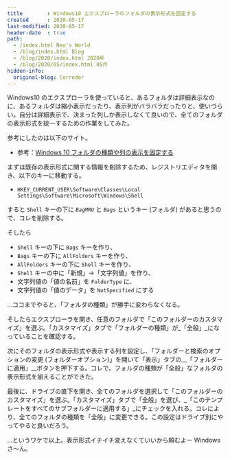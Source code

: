 ```yaml
---
title        : Windows10 エクスプローラのフォルダの表示形式を固定する
created      : 2020-05-17
last-modified: 2020-05-17
header-date  : true
path:
  - /index.html Neo's World
  - /blog/index.html Blog
  - /blog/2020/index.html 2020年
  - /blog/2020/05/index.html 05月
hidden-info:
  original-blog: Corredor
---
```


Windows10 のエクスプローラを使っていると、あるフォルダは詳細表示なのに、あるフォルダは縮小表示だったり、表示列がバラバラだったりと、使いづらい。自分は詳細表示で、決まった列しか表示しなくて良いので、全てのフォルダの表示形式を統一するための作業をしてみた。

参考にしたのは以下のサイト。

- 参考：[Windows 10 フォルダの種類や列の表示を固定する](https://www.tipsfound.com/windows10/07008)

まずは既存の表示形式に関する情報を削除するため、レジストリエディタを開き、以下のキーに移動する。

- `HKEY_CURRENT_USER\Software\Classes\Local Settings\Software\Microsoft\Windows\Shell`

すると `Shell` キーの下に _`BagMRU`_ と _`Bags`_ というキー (フォルダ) があると思うので、コレを削除する。

そしたら

- `Shell` キーの下に `Bags` キーを作り、
- `Bags` キーの下に `AllFolders` キーを作り、
- `AllFolders` キーの下に `Shell` キーを作り、
- `Shell` キーの中に「新規」→「文字列値」を作り、
- 文字列値の「値の名前」を `FolderType` に、
- 文字列値の「値のデータ」を `NotSpecified` にする

…ココまでやると、「フォルダの種類」が勝手に変わらなくなる。

そしたらエクスプローラを開き、任意のフォルダで「このフォルダーのカスタマイズ」を選ぶ。「カスタマイズ」タブで「フォルダーの種類」が_「全般」_になっていることを確認する。

次にそのフォルダの表示形式や表示する列を設定し、「フォルダーと検索のオプションの変更 (フォルダーオプション)」を開いて「表示」タブの__「フォルダーに適用」__ボタンを押下する。コレで、フォルダの種類が「全般」なフォルダの表示形式を揃えることができた。

最後に、ドライブの直下を開き、全てのフォルダを選択して「このフォルダーのカスタマイズ」を選ぶ。「カスタマイズ」タブで「全般」を選び、_「このテンプレートをすべてのサブフォルダーに適用する」_にチェックを入れる。コレにより、全てのフォルダの種類を「全般」に変更できる。この設定はドライブ別にやってやると良いだろう。

…というワケで以上。表示形式イチイチ変えなくていいから頼むよー Windows さ〜ん。
